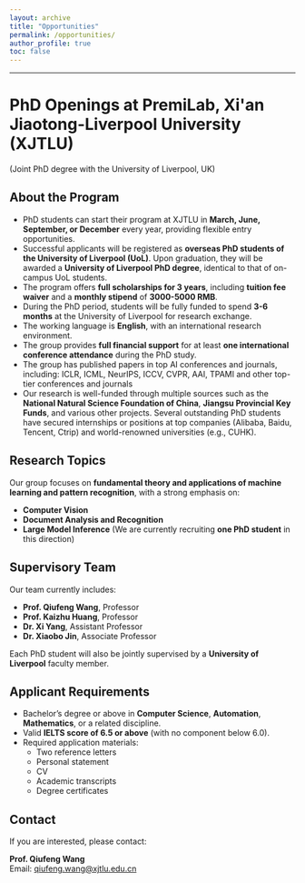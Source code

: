 ```yaml
---
layout: archive
title: "Opportunities"
permalink: /opportunities/
author_profile: true
toc: false
---
```


<!-- {% include toc %} -->
---

# PhD Openings at PremiLab, Xi'an Jiaotong-Liverpool University (XJTLU)  
(Joint PhD degree with the University of Liverpool, UK)

## About the Program

- PhD students can start their program at XJTLU in **March, June, September, or December** every year, providing flexible entry opportunities.
- Successful applicants will be registered as **overseas PhD students of the University of Liverpool (UoL)**. Upon graduation, they will be awarded a **University of Liverpool PhD degree**, identical to that of on-campus UoL students.
- The program offers **full scholarships for 3 years**, including **tuition fee waiver** and a **monthly stipend** of **3000-5000 RMB**.
- During the PhD period, students will be fully funded to spend **3-6 months** at the University of Liverpool for research exchange.
- The working language is **English**, with an international research environment.
- The group provides **full financial support** for at least **one international conference attendance** during the PhD study.
- The group has published papers in top AI conferences and journals, including: ICLR, ICML, NeurIPS, ICCV, CVPR, AAI, TPAMI and other top-tier conferences and journals
- Our research is well-funded through multiple sources such as the **National Natural Science Foundation of China**, **Jiangsu Provincial Key Funds**, and various other projects. Several outstanding PhD students have secured internships or positions at top companies (Alibaba, Baidu, Tencent, Ctrip) and world-renowned universities (e.g., CUHK).



## Research Topics

Our group focuses on **fundamental theory and applications of machine learning and pattern recognition**, with a strong emphasis on:

- **Computer Vision**
- **Document Analysis and Recognition**
- **Large Model Inference** (We are currently recruiting **one PhD student** in this direction)

## Supervisory Team

Our team currently includes:

- **Prof. Qiufeng Wang**, Professor
- **Prof. Kaizhu Huang**, Professor
- **Dr. Xi Yang**, Assistant Professor
- **Dr. Xiaobo Jin**, Associate Professor

Each PhD student will also be jointly supervised by a **University of Liverpool** faculty member.


## Applicant Requirements

- Bachelor’s degree or above in **Computer Science**, **Automation**, **Mathematics**, or a related discipline.
- Valid **IELTS score of 6.5 or above** (with no component below 6.0).
- Required application materials:
  - Two reference letters
  - Personal statement
  - CV
  - Academic transcripts
  - Degree certificates

## Contact

If you are interested, please contact:

**Prof. Qiufeng Wang**  
Email: [qiufeng.wang@xjtlu.edu.cn](mailto:qiufeng.wang@xjtlu.edu.cn)
